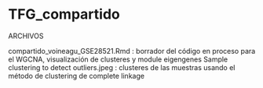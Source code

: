 # TFG_compartido
 ARCHIVOS
 
 
compartido_voineagu_GSE28521.Rmd : borrador del código en proceso para el WGCNA, visualización de clusteres y module eigengenes
Sample clustering to detect outliers.jpeg : clusteres de las muestras usando el método de clustering de complete linkage
